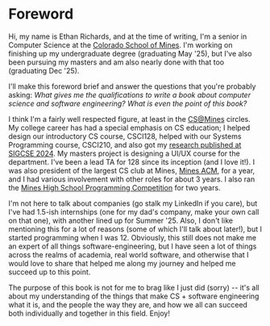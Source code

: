 # Foreword

Hi, my name is Ethan Richards, and at the time of writing, I'm a senior in
Computer Science at the [Colorado School of Mines](https://www.mines.edu). I'm 
working on finishing up my undergraduate degree (graduating May '25), but I've 
also been pursuing my masters and am also nearly done with that too (graduating Dec '25).

I'll make this foreword brief and answer the questions that you're probably
asking: *What gives me the qualifications to write a book about computer science
and software engineering? What is even the point of this book?*

I think I'm a fairly well respected figure, at least in the [CS@Mines](https://cs.mines.edu) 
circles. My college career has had a special emphasis on CS education; I helped design
our introductory CS course, CSCI128, helped with our Systems Programming course, CSCI210,
and also got my [research published at SIGCSE 2024](https://dl.acm.org/doi/10.1145/3626253.3635535).
My masters project is designing a UI/UX course for the department. I've been a lead TA for 128 since 
its inception (and I love it!). I was also president of the largest CS club at Mines, 
[Mines ACM](https://acm.mines.edu), for a year, and I had various involvement with other roles 
for about 3 years. I also ran the [Mines High School Programming Competition](https://mineshspc.com) 
for two years.

I'm not here to talk about companies (go stalk my LinkedIn if you care), but I've
had 1.5-ish internships (one for my dad's company, make your own call on that one), with
another lined up for Summer '25. Also, I don't like mentioning this for a lot of reasons 
(some of which I'll talk about later!), but I started programming when I was 12. 
Obviously, this still does not make me an expert of all things software-engineering, 
but I have seen a lot of things across the realms of academia, real world software,
and otherwise that I would love to share that helped me along my journey and 
helped me succeed up to this point.

The purpose of this book is not for me to brag like I just did (sorry) -- it's all about
my understanding of the things that make CS + software engineering what it is, and the
people the way they are, and how we all can succeed both individually and together in this field. Enjoy!
